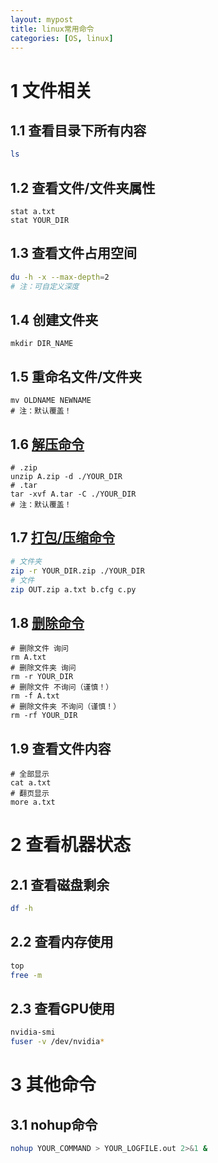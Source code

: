 ```yaml
---
layout: mypost
title: linux常用命令
categories: [OS, linux]
---
```


# 1 文件相关

## 1.1 查看目录下所有内容

```bash
ls
```

## 1.2 查看文件/文件夹属性

```shell
stat a.txt
stat YOUR_DIR
```

## 1.3 查看文件占用空间

```bash
du -h -x --max-depth=2
# 注：可自定义深度
```

## 1.4 创建文件夹

```shell
mkdir DIR_NAME
```

## 1.5 重命名文件/文件夹

```shell
mv OLDNAME NEWNAME
# 注：默认覆盖！
```

## 1.6 [解压命令](https://www.cnblogs.com/zheh/p/3962119.html)

```shell
# .zip
unzip A.zip -d ./YOUR_DIR
# .tar
tar -xvf A.tar -C ./YOUR_DIR
# 注：默认覆盖！
```

## 1.7 [打包/压缩命令](https://blog.csdn.net/weixin_44901564/article/details/99682926)

```bash
# 文件夹
zip -r YOUR_DIR.zip ./YOUR_DIR
# 文件
zip OUT.zip a.txt b.cfg c.py
```

## 1.8 [删除命令](https://www.runoob.com/linux/linux-comm-rm.html)

```shell
# 删除文件 询问
rm A.txt
# 删除文件夹 询问
rm -r YOUR_DIR
# 删除文件 不询问（谨慎！）
rm -f A.txt
# 删除文件夹 不询问（谨慎！）
rm -rf YOUR_DIR
```

## 1.9 查看文件内容

```shell
# 全部显示
cat a.txt
# 翻页显示
more a.txt
```

# 2 查看机器状态

## 2.1 查看磁盘剩余

```bash
df -h
```

## 2.2 查看内存使用

```bash
top
free -m
```

## 2.3 查看GPU使用

```bash
nvidia-smi
fuser -v /dev/nvidia*
```

# 3 其他命令

## 3.1 nohup命令

```bash
nohup YOUR_COMMAND > YOUR_LOGFILE.out 2>&1 &
```

